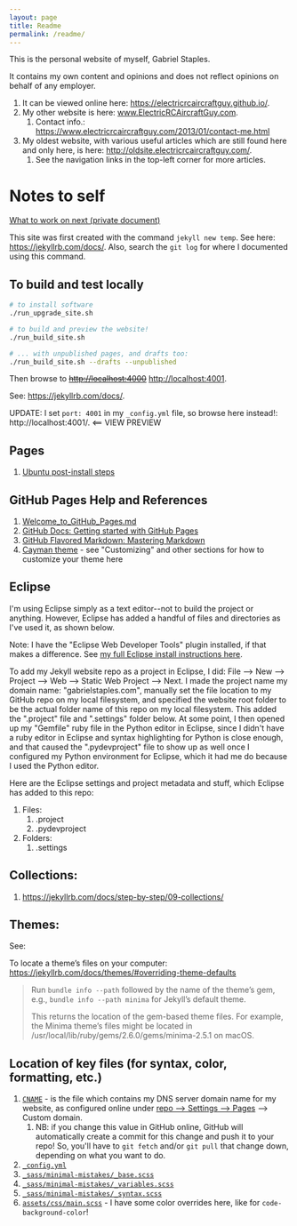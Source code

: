 ```yaml
---
layout: page
title: Readme
permalink: /readme/
---
```


<!--
The YAML front matter above tells Jekyll to process Liquid.
See: https://jekyllrb.com/docs/step-by-step/02-liquid/

Front matter is used to set variables for the page. See: https://jekyllrb.com/docs/step-by-step/03-front-matter/.
Ex:
my_number: 5  # now you can use this variable elsewhere with: `{{ page.my_number }}`
-->


This is the personal website of myself, Gabriel Staples.

It contains my own content and opinions and does not reflect opinions on behalf of any employer.

1. It can be viewed online here: https://electricrcaircraftguy.github.io/.
1. My other website is here: www.ElectricRCAircraftGuy.com.
    1. Contact info.: https://www.electricrcaircraftguy.com/2013/01/contact-me.html
1. My oldest website, with various useful articles which are still found here and only here, is here: http://oldsite.electricrcaircraftguy.com/.
    1. See the navigation links in the top-left corner for more articles.


# Notes to self

[What to work on next (private document)](https://docs.google.com/document/d/1OU-RhzRcdc3qY_txABohx3ohlPAxsHNOqEdSRxIjAXU/edit)

This site was first created with the command `jekyll new temp`. See here: https://jekyllrb.com/docs/. Also, search the `git log` for where I documented using this command.


## To build and test locally

```bash
# to install software
./run_upgrade_site.sh

# to build and preview the website!
./run_build_site.sh

# ... with unpublished pages, and drafts too:
./run_build_site.sh --drafts --unpublished
```

Then browse to <s><http://localhost:4000></s> <http://localhost:4001>.

See: https://jekyllrb.com/docs/.

UPDATE: I set `port: 4001` in my `_config.yml` file, so browse here instead!: http://localhost:4001/. <== VIEW PREVIEW


## Pages

1. [Ubuntu post-install steps](20190919-post_ubuntu_18_todos.md)


## GitHub Pages Help and References

1. [Welcome_to_GitHub_Pages.md](Welcome_to_GitHub_Pages.md)
1. [GitHub Docs: Getting started with GitHub Pages](https://docs.github.com/en/free-pro-team@latest/github/working-with-github-pages/getting-started-with-github-pages)
1. [GitHub Flavored Markdown: Mastering Markdown](https://guides.github.com/features/mastering-markdown/)
1. [Cayman theme](https://github.com/pages-themes/cayman) - see "Customizing" and other sections for how to customize your theme here


## Eclipse

I'm using Eclipse simply as a text editor--not to build the project or anything. However, Eclipse has added a handful of files and directories as I've used it, as shown below.

Note: I have the "Eclipse Web Developer Tools" plugin installed, if that makes a difference. See [my full Eclipse install instructions here][eclipse_pdf].

To add my Jekyll website repo as a project in Eclipse, I did: File --> New --> Project --> Web --> Static Web Project --> Next. I made the project name my domain name: "gabrielstaples.com", manually set the file location to my GitHub repo on my local filesystem, and specified the website root folder to be the actual folder name of this repo on my local filesystem. This added the ".project" file and ".settings" folder below. At some point, I then opened up my "Gemfile" ruby file in the Python editor in Eclipse, since I didn't have a ruby editor in Eclipse and syntax highlighting for Python is close enough, and that caused the ".pydevproject" file to show up as well once I configured my Python environment for Eclipse, which it had me do because I used the Python editor.

Here are the Eclipse settings and project metadata and stuff, which Eclipse has added to this repo:

1. Files:
    1. .project
    1. .pydevproject
1. Folders:
    1. .settings


## Collections:
1. https://jekyllrb.com/docs/step-by-step/09-collections/


## Themes:

See:

To locate a theme’s files on your computer: https://jekyllrb.com/docs/themes/#overriding-theme-defaults

> Run `bundle info --path` followed by the name of the theme’s gem, e.g., `bundle info --path minima` for Jekyll’s default theme.
>
> This returns the location of the gem-based theme files. For example, the Minima theme’s files might be located in /usr/local/lib/ruby/gems/2.6.0/gems/minima-2.5.1 on macOS.


## Location of key files (for syntax, color, formatting, etc.)
1. [`CNAME`](CNAME) - is the file which contains my DNS server domain name for my website, as configured online under [repo --> Settings --> Pages](https://github.com/ElectricRCAircraftGuy/ElectricRCAircraftGuy.github.io/settings/pages) --> Custom domain. 
    1. NB: if you change this value in GitHub online, GitHub will automatically create a commit for this change and push it to your repo! So, you'll have to `git fetch` and/or `git pull` that change down, depending on what you want to do.
1. [`_config.yml`](_config.yml)
1. [`_sass/minimal-mistakes/_base.scss`](_sass/minimal-mistakes/_base.scss)
1. [`_sass/minimal-mistakes/_variables.scss`](_sass/minimal-mistakes/_variables.scss)
1. [`_sass/minimal-mistakes/_syntax.scss`](_sass/minimal-mistakes/_syntax.scss)
1. [`assets/css/main.scss`](assets/css/main.scss) - I have some color overrides here, like for `code-background-color`!



  [eclipse_pdf]: https://github.com/ElectricRCAircraftGuy/eRCaGuy_dotfiles/blob/master/eclipse/Eclipse%20setup%20instructions%20on%20a%20new%20Linux%20(or%20other%20OS)%20computer.pdf
